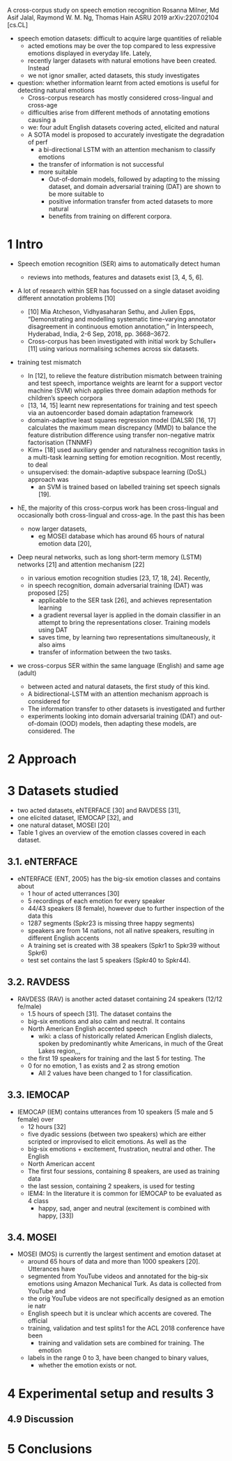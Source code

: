 A cross-corpus study on speech emotion recognition
Rosanna Milner, Md Asif Jalal, Raymond W. M. Ng, Thomas Hain
ASRU 2019 arXiv:2207.02104 [cs.CL]

* speech emotion datasets: difficult to acquire large quantities of reliable
  * acted emotions may be over the top compared to
    less expressive emotions displayed in everyday life. Lately,
  * recently larger datasets with natural emotions have been created. Instead
  * we not ignor smaller, acted datasets, this study investigates
* question: whether information learnt from acted emotions is useful for
    detecting natural emotions
  * Cross-corpus research has mostly considered cross-lingual and cross-age
  * difficulties arise from different methods of annotating emotions causing a
  * we: four adult English datasets covering acted, elicited and natural
  * A SOTA model is proposed to accurately investigate the degradation of perf
    * a bi-directional LSTM with an attention mechanism to classify emotions
    * the transfer of information is not successful
    * more suitable
      * Out-of-domain models, followed by adapting to the missing dataset, and
        domain adversarial training (DAT) are shown to be more suitable to
      * positive information transfer from acted datasets to more natural
      * benefits from training on different corpora. 

# 1 Intro

* Speech emotion recognition (SER) aims to automatically detect human
  * reviews into methods, features and datasets exist [3, 4, 5, 6].
* A lot of research within SER has focussed on a single dataset avoiding
  different annotation problems [10]
  * [10] Mia Atcheson, Vidhyasaharan Sethu, and Julien Epps,
    “Demonstrating and modelling systematic time-varying annotator disagreement
    in continuous emotion annotation,” in
    Interspeech, Hyderabad, India, 2-6 Sep, 2018, pp.  3668–3672.
  * Cross-corpus has been investigated with initial work by Schuller+ [11]
    using various normalising schemes across six datasets.
* training test mismatch
  * In [12], to relieve the feature distribution mismatch between training and
    test speech, importance weights are learnt for a support vector machine
    (SVM) which applies three domain adaption methods for children’s speech
    corpora
  * [13, 14, 15] learnt new representations for training and test speech via an
    autoencorder based domain adaptation framework
  * domain-adaptive least squares regression model (DALSR) [16, 17] calculates
    the maximum mean discrepancy (MMD) to balance the feature distribution
    difference using transfer non-negative matrix factorisation (TNNMF)
  * Kim+ [18] used auxiliary gender and naturalness recognition tasks in a
    multi-task learning setting for emotion recognition. Most recently, to deal
  * unsupervised: the domain-adaptive subspace learning (DoSL) approach was
    * an SVM is trained based on labelled training set speech signals [19].

* hE, the majority of this cross-corpus work has been cross-lingual and
  occasionally both cross-lingual and cross-age. In the past this has been
  * now larger datasets, 
    * eg MOSEI database which has around 65 hours of natural emotion data [20],

* Deep neural networks, such as long short-term memory (LSTM) networks [21] and
  attention mechanism [22]
  * in various emotion recognition studies [23, 17, 18, 24]. Recently,
  * in speech recognition, domain adversarial training (DAT) was proposed [25]
    * applicable to the SER task [26], and achieves representation learning
    * a gradient reversal layer is applied in the domain classifier in an
      attempt to bring the representations closer.  Training models using DAT
    * saves time, by learning two representations simultaneously, it also aims
    * transfer of information between the two tasks.

* we cross-corpus SER within the same language (English) and same age (adult)
  * between acted and natural datasets, the first study of this kind.
  * A bidirectional-LSTM with an attention mechanism approach is considered for
  * The information transfer to other datasets is investigated and further
  * experiments looking into domain adversarial training (DAT) and
    out-of-domain (OOD) models, then adapting these models, are considered. The

# 2 Approach

# 3 Datasets studied

* two acted datasets, eNTERFACE [30] and RAVDESS [31],
* one elicited dataset, IEMOCAP [32], and
* one natural dataset, MOSEI [20]
* Table 1 gives an overview of the emotion classes covered in each dataset.

## 3.1. eNTERFACE

* eNTERFACE (ENT, 2005) has the big-six emotion classes and contains about
  * 1 hour of acted utterrances [30]
  * 5 recordings of each emotion for every speaker
  * 44/43 speakers (8 female), however due to further inspection of the data this
  * 1287 segments (Spkr23 is missing three happy segments)
  * speakers are from 14 nations, not all native speakers, resulting in
    different English accents
  * A training set is created with 38 speakers (Spkr1 to Spkr39 without Spkr6)
  * test set contains the last 5 speakers (Spkr40 to Spkr44).

## 3.2. RAVDESS

* RAVDESS (RAV) is another acted dataset containing 24 speakers (12/12 fe/male)
  * 1.5 hours of speech [31]. The dataset contains the
  * big-six emotions and also calm and neutral. It contains
  * North American English accented speech
    * wiki: a class of historically related American English dialects, spoken
      by predominantly white Americans, in much of the Great Lakes region,,,
  * the first 19 speakers for training and the last 5 for testing. The
  * 0 for no emotion, 1 as exists and 2 as strong emotion
    * All 2 values have been changed to 1 for classification.

## 3.3. IEMOCAP

* IEMOCAP (IEM) contains utterances from 10 speakers (5 male and 5 female) over
  * 12 hours [32]
  * five dyadic sessions (between two speakers) which are
    either scripted or improvised to elicit emotions. As well as the
  * big-six emotions + excitement, frustration, neutral and other.  The English
  * North American accent
  * The first four sessions, containing 8 speakers, are used as training data
  * the last session, containing 2 speakers, is used for testing
  * IEM4: In the literature it is common for IEMOCAP to be evaluated as 4 class
    * happy, sad, anger and neutral (excitement is combined with happy, [33])

## 3.4. MOSEI

* MOSEI (MOS) is currently the largest sentiment and emotion dataset at
  * around 65 hours of data and more than 1000 speakers [20]. Utterances have
  * segmented from YouTube videos and annotated for the big-six emotions using
    Amazon Mechanical Turk. As data is collected from YouTube and
  * the orig YouTube videos are not specifically designed as an emotion ie natr
  * English speech but it is unclear which accents are covered.  The official
  * training, validation and test splits1 for the ACL 2018 conference have been
    * training and validation sets are combined for training.  The emotion
  * labels in the range 0 to 3, have been changed to binary values,
    * whether the emotion exists or not.

# 4 Experimental setup and results 3

## 4.9 Discussion

# 5 Conclusions

